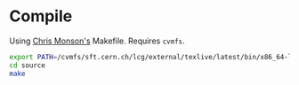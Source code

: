 # Compile

Using [Chris Monson's](https://github.com/shiblon/latex-makefile) Makefile.
Requires `cvmfs`.

```bash
export PATH=/cvmfs/sft.cern.ch/lcg/external/texlive/latest/bin/x86_64-linux:$PATH
cd source 
make
```

